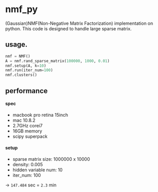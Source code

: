 # nmf_py

(Gaussian)NMF(Non-Negative Matrix Factorization) implementation on python.
This code is designed to handle large sparse matrix.

## usage.

```python
nmf = NMF()
A = nmf.rand_sparse_matrix(100000, 1000, 0.01)
nmf.setup(A, k=10)
nmf.run(iter_num=100)
nmf.clusters()
```
## performance

#### spec

 - macbook pro retina 15inch
 - mac 10.8.2
 - 2.7GHz corei7
 - 16GB memory
 - scipy superpack

#### setup

 - sparse matrix size: 1000000 x 10000
 - density: 0.005
 - hidden variable num: 10
 - iter_num: 100

 ->
`147.484` sec = `2.3` min